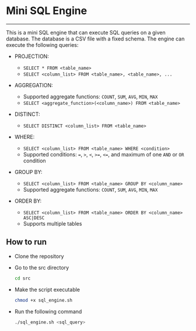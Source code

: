 # Mini SQL Engine

---

This is a mini SQL engine that can execute SQL queries on a given database. The database is a CSV file with a fixed schema. The engine can execute the following queries:

- PROJECTION:
  - `SELECT * FROM <table_name>`
  - `SELECT <column_list> FROM <table_name>, <table_name>, ...`

- AGGREGATION:
  - Supported aggregate functions: `COUNT`, `SUM`, `AVG`, `MIN`, `MAX`
  - `SELECT <aggregate_function>(<column_name>) FROM <table_name>`

- DISTINCT:
  - `SELECT DISTINCT <column_list> FROM <table_name>`

- WHERE:
  - `SELECT <column_list> FROM <table_name> WHERE <condition>`
  - Supported conditions: `=`, `>`, `<`, `>=`, `<=`, and maximum of one `AND` or `OR` condition

- GROUP BY:
  - `SELECT <column_list> FROM <table_name> GROUP BY <column_name>`
  - Supported aggregate functions: `COUNT`, `SUM`, `AVG`, `MIN`, `MAX`

- ORDER BY:
  - `SELECT <column_list> FROM <table_name> ORDER BY <column_name> ASC|DESC`
  - Supports multiple tables

## How to run

- Clone the repository
- Go to the src directory

  ```sh
  cd src
  ```

- Make the script executable

  ```sh
  chmod +x sql_engine.sh
  ```

- Run the following command

  ```sh
  ./sql_engine.sh <sql_query>
  ```
